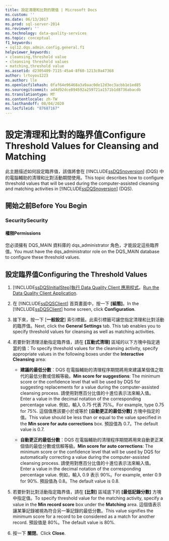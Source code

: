 ```yaml
---
title: 設定清理和比對的閾值 | Microsoft Docs
ms.custom: ''
ms.date: 06/13/2017
ms.prod: sql-server-2014
ms.reviewer: ''
ms.technology: data-quality-services
ms.topic: conceptual
f1_keywords:
- sql12.dqs.admin.config.general.f1
helpviewer_keywords:
- cleansing,threshold value
- cleansing threshold values
- matching,threshold value
ms.assetid: d2305409-7115-45a4-8f60-1213c0a47368
author: lrtoyou1223
ms.author: lle
ms.openlocfilehash: 0faf64e96468a3a9aac0de12d3ec3acbb1e1ed85
ms.sourcegitcommit: ad4d92dce894592a259721a1571b1d8736abacdb
ms.translationtype: MT
ms.contentlocale: zh-TW
ms.lasthandoff: 08/04/2020
ms.locfileid: "87687167"
---
```

# <a name="configure-threshold-values-for-cleansing-and-matching"></a><span data-ttu-id="c32cf-102">設定清理和比對的臨界值</span><span class="sxs-lookup"><span data-stu-id="c32cf-102">Configure Threshold Values for Cleansing and Matching</span></span>
  <span data-ttu-id="c32cf-103">此主題描述如何設定臨界值，該值將會在 [!INCLUDE[ssDQSnoversion](../includes/ssdqsnoversion-md.md)] (DQS) 中的電腦輔助的清理和比對活動期間使用。</span><span class="sxs-lookup"><span data-stu-id="c32cf-103">This topic describes how to configure threshold values that will be used during the computer-assisted cleansing and matching activities in [!INCLUDE[ssDQSnoversion](../includes/ssdqsnoversion-md.md)] (DQS).</span></span>  
  
##  <a name="before-you-begin"></a><a name="BeforeYouBegin"></a> <span data-ttu-id="c32cf-104">開始之前</span><span class="sxs-lookup"><span data-stu-id="c32cf-104">Before You Begin</span></span>  
  
###  <a name="security"></a><a name="Security"></a> <span data-ttu-id="c32cf-105">Security</span><span class="sxs-lookup"><span data-stu-id="c32cf-105">Security</span></span>  
  
####  <a name="permissions"></a><a name="Permissions"></a> <span data-ttu-id="c32cf-106">權限</span><span class="sxs-lookup"><span data-stu-id="c32cf-106">Permissions</span></span>  
 <span data-ttu-id="c32cf-107">您必須擁有 DQS_MAIN 資料庫的 dqs_administrator 角色，才能設定這些臨界值。</span><span class="sxs-lookup"><span data-stu-id="c32cf-107">You must have the dqs_administrator role on the DQS_MAIN database to configure these threshold values.</span></span>  
  
##  <a name="configuring-the-threshold-values"></a><a name="Configure"></a> <span data-ttu-id="c32cf-108">設定臨界值</span><span class="sxs-lookup"><span data-stu-id="c32cf-108">Configuring the Threshold Values</span></span>  
  
1.  [!INCLUDE[ssDQSInitialStep](../includes/ssdqsinitialstep-md.md)]<span data-ttu-id="c32cf-109">[執行 Data Quality Client 應用程式](../../2014/data-quality-services/run-the-data-quality-client-application.md)。</span><span class="sxs-lookup"><span data-stu-id="c32cf-109">[Run the Data Quality Client Application](../../2014/data-quality-services/run-the-data-quality-client-application.md).</span></span>  
  
2.  <span data-ttu-id="c32cf-110">在 [!INCLUDE[ssDQSClient](../includes/ssdqsclient-md.md)] 首頁畫面中，按一下 **[組態]**。</span><span class="sxs-lookup"><span data-stu-id="c32cf-110">In the [!INCLUDE[ssDQSClient](../includes/ssdqsclient-md.md)] home screen, click **Configuration**.</span></span>  
  
3.  <span data-ttu-id="c32cf-111">接下來，按一下 [**一般設定**] 索引標籤。此索引標籤可讓您指定清理和比對活動的臨界值。</span><span class="sxs-lookup"><span data-stu-id="c32cf-111">Next, click the **General Settings** tab. This tab enables you to specify threshold values for cleansing as well as matching activities.</span></span>  
  
4.  <span data-ttu-id="c32cf-112">若要針對清理活動指定臨界值，請在 **[互動式清理]** 區域的以下方塊中指定適當的值：</span><span class="sxs-lookup"><span data-stu-id="c32cf-112">To specify threshold values for the cleansing activity, specify appropriate values in the following boxes under the **Interactive Cleansing** area:</span></span>  
  
    -   <span data-ttu-id="c32cf-113">**建議的最低分數**：DQS 在電腦輔助的清理程序期間將用來建議某個值之取代的最低分數或信賴等級。</span><span class="sxs-lookup"><span data-stu-id="c32cf-113">**Min score for suggestions**: The minimum score or the confidence level that will be used by DQS for suggesting replacements for a value during the computer-assisted cleansing process.</span></span> <span data-ttu-id="c32cf-114">請使用對應百分比值的十進位表示法來輸入值。</span><span class="sxs-lookup"><span data-stu-id="c32cf-114">Enter a value in the decimal notation of the corresponding percentage value.</span></span> <span data-ttu-id="c32cf-115">例如，輸入 0.75 代表 75%。</span><span class="sxs-lookup"><span data-stu-id="c32cf-115">For example, type 0.75 for 75%.</span></span> <span data-ttu-id="c32cf-116">這個值應該要小於或等於 **[自動更正的最低分數]** 方塊中指定的值。</span><span class="sxs-lookup"><span data-stu-id="c32cf-116">This value should be less than or equal to the value specified in the **Min score for auto corrections** box.</span></span> <span data-ttu-id="c32cf-117">預設值為 0.7。</span><span class="sxs-lookup"><span data-stu-id="c32cf-117">The default value is 0.7.</span></span>  
  
    -   <span data-ttu-id="c32cf-118">**自動更正的最低分數**：DQS 在電腦輔助的清理程序期間將用來自動更正某個值的最低分數或信賴等級。</span><span class="sxs-lookup"><span data-stu-id="c32cf-118">**Min score for auto corrections**: The minimum score or the confidence level that will be used by DQS for automatically correcting a value during the computer-assisted cleansing process.</span></span> <span data-ttu-id="c32cf-119">請使用對應百分比值的十進位表示法來輸入值。</span><span class="sxs-lookup"><span data-stu-id="c32cf-119">Enter a value in the decimal notation of the corresponding percentage value.</span></span> <span data-ttu-id="c32cf-120">例如，輸入 0.9 表示 90%。</span><span class="sxs-lookup"><span data-stu-id="c32cf-120">For example, enter 0.9 for 90%.</span></span> <span data-ttu-id="c32cf-121">預設值為 0.8。</span><span class="sxs-lookup"><span data-stu-id="c32cf-121">The default value is 0.8.</span></span>  
  
5.  <span data-ttu-id="c32cf-122">若要針對比對活動指定臨界值，請在 **[比對]** 區域底下的 **[最低記錄分數]** 方塊中指定值。</span><span class="sxs-lookup"><span data-stu-id="c32cf-122">To specify threshold value for the matching activity, specify a value in the **Min record score** box under the **Matching** area.</span></span> <span data-ttu-id="c32cf-123">這個值表示讓某筆記錄被視為符合另一筆記錄的最低分數。</span><span class="sxs-lookup"><span data-stu-id="c32cf-123">This value signifies the minimum score for a record to be considered as a match for another record.</span></span> <span data-ttu-id="c32cf-124">預設值是 80%。</span><span class="sxs-lookup"><span data-stu-id="c32cf-124">The default value is 80%.</span></span>  
  
6.  <span data-ttu-id="c32cf-125">按一下 **關閉**。</span><span class="sxs-lookup"><span data-stu-id="c32cf-125">Click **Close**.</span></span>  
  
  
